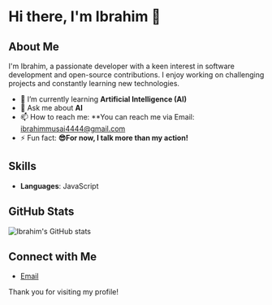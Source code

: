 # Hi there, I'm Ibrahim 👋

## About Me
I'm Ibrahim, a passionate developer with a keen interest in software development and open-source contributions. I enjoy working on challenging projects and constantly learning new technologies.

- 🌱 I’m currently learning **Artificial Intelligence (AI)**
- 💬 Ask me about **AI**
- 📫 How to reach me: **You can reach me via Email: ibrahimmusai4444@gmail.com
- ⚡ Fun fact: **😎For now, I talk more than my action!**

## Skills
- **Languages**: JavaScript

## GitHub Stats
![Ibrahim's GitHub stats](https://github-readme-stats.vercel.app/api?username=ibrahim4444-i&show_icons=true&theme=radical)

## Connect with Me
- [Email](ibrahimmusai4444@gmail.com)

Thank you for visiting my profile!
